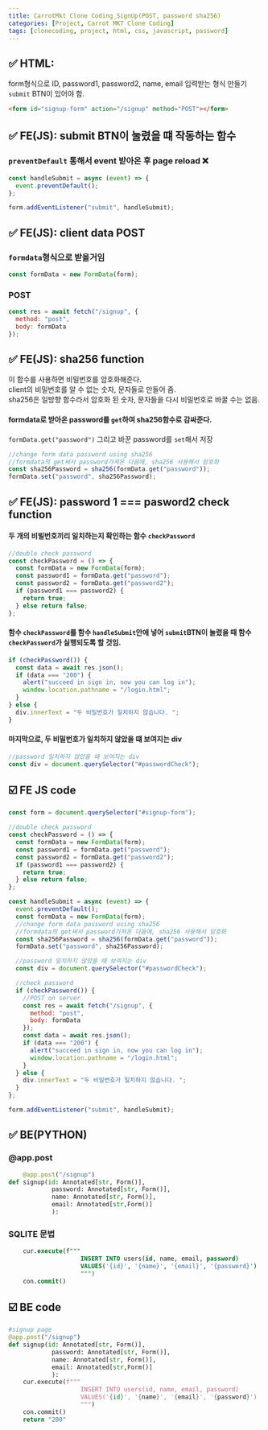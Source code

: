 ```yaml
---
title: CarrotMkt Clone Coding_SignUp(POST, password sha256)
categories: [Project, Carrot MKT Clone Coding]
tags: [clonecoding, project, html, css, javascript, password]
---
```


## ✅ **HTML**:

form형식으로 ID, password1, password2, name, email 입력받는 형식 만들기
`submit` BTN이 있어야 함.

```html
<form id="signup-form" action="/signup" method="POST"></form>
```

## ✅ **FE(JS)**: submit BTN이 눌렸을 떄 작동하는 함수

### `preventDefault` 통해서 event 받아온 후 page reload ❌

```javascript
const handleSubmit = async (event) => {
  event.preventDefault();
};

form.addEventListener("submit", handleSubmit);
```

## ✅ **FE(JS)**: client data POST

### `formdata`형식으로 받을거임

```javascript
const formData = new FormData(form);
```

### POST

```javascript
const res = await fetch("/signup", {
  method: "post",
  body: formData
});
```

## ✅ **FE(JS)**: sha256 function

이 함수를 사용하면 비밀번호를 암호화해준다.  
client의 비밀번호를 알 수 없는 숫자, 문자들로 만들어 줌.  
sha256은 일방향 함수라서 암호화 된 숫자, 문자들을 다시 비밀번호로 바꿀 수는 없음.

#### formdata로 받아온 password를 `get`하여 sha256함수로 감싸준다.

`formData.get("password")`
그리고 바꾼 password를 `set`해서 저장

```javascript
//change form data password using sha256
//formdata의 get써서 password가져온 다음에, sha256 사용해서 암호화
const sha256Password = sha256(formData.get("password"));
formData.set("password", sha256Password);
```

## ✅ **FE(JS)**: password 1 === pasword2 check function

#### 두 개의 비빌번호끼리 일치하는지 확인하는 함수 `checkPassword`

```javascript
//double check password
const checkPassword = () => {
  const formData = new FormData(form);
  const password1 = formData.get("password");
  const password2 = formData.get("password2");
  if (password1 === password2) {
    return true;
  } else return false;
};
```

#### 함수 `checkPassword`를 함수 `handleSubmit`안에 넣어 `submit`BTN이 눌렸을 때 함수 `checkPassword`가 실행되도록 할 것임.

```javascript
if (checkPassword()) {
  const data = await res.json();
  if (data === "200") {
    alert("succeed in sign in, now you can log in");
    window.location.pathname = "/login.html";
  }
} else {
  div.innerText = "두 비밀번호가 일치하지 않습니다. ";
}
```

#### 마지막으로, 두 비밀번호가 일치하지 않았을 떄 보여지는 div

```javascript
//password 일치하지 않았을 때 보여지는 div
const div = document.querySelector("#passwordCheck");
```

## ☑️ FE JS code

```javascript
const form = document.querySelector("#signup-form");

//double check password
const checkPassword = () => {
  const formData = new FormData(form);
  const password1 = formData.get("password");
  const password2 = formData.get("password2");
  if (password1 === password2) {
    return true;
  } else return false;
};

const handleSubmit = async (event) => {
  event.preventDefault();
  const formData = new FormData(form);
  //change form data password using sha256
  //formdata의 get써서 password가져온 다음에, sha256 사용해서 암호화
  const sha256Password = sha256(formData.get("password"));
  formData.set("password", sha256Password);

  //password 일치하지 않았을 때 보여지는 div
  const div = document.querySelector("#passwordCheck");

  //check password
  if (checkPassword()) {
    //POST on server
    const res = await fetch("/signup", {
      method: "post",
      body: formData
    });
    const data = await res.json();
    if (data === "200") {
      alert("succeed in sign in, now you can log in");
      window.location.pathname = "/login.html";
    }
  } else {
    div.innerText = "두 비밀번호가 일치하지 않습니다. ";
  }
};

form.addEventListener("submit", handleSubmit);
```

## ✅ **BE(PYTHON)**

### @app.post

```python
    @app.post("/signup")
def signup(id: Annotated[str, Form()],
            password: Annotated[str, Form()],
            name: Annotated[str, Form()],
            email: Annotated[str,Form()]
            ):
```

### SQLITE 문법

```sql
    cur.execute(f"""
                    INSERT INTO users(id, name, email, password)
                    VALUES('{id}', '{name}', '{email}', '{password}')
                    """)
    con.commit()
```

## ☑️ BE code

```python
#signup page
@app.post("/signup")
def signup(id: Annotated[str, Form()],
            password: Annotated[str, Form()],
            name: Annotated[str, Form()],
            email: Annotated[str,Form()]
            ):
    cur.execute(f"""
                    INSERT INTO users(id, name, email, password)
                    VALUES('{id}', '{name}', '{email}', '{password}')
                    """)
    con.commit()
    return "200"
```
